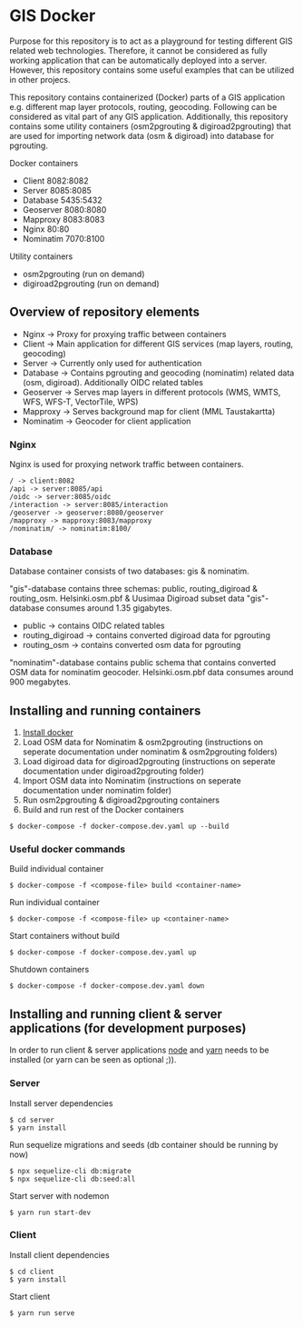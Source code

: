 # GIS Docker

Purpose for this repository is to act as a playground for testing different GIS related web technologies. Therefore, it cannot be considered as fully working application that can be automatically deployed into a server. However, this repository contains some useful examples that can be utilized in other projecs.

This repository contains containerized (Docker) parts of a GIS application e.g. different map layer protocols, routing, geocoding. Following can be considered as vital part of any GIS application. Additionally, this repository contains some utility containers (osm2pgrouting & digiroad2pgrouting) that are used for importing network data (osm & digiroad) into database for pgrouting.

Docker containers

- Client 8082:8082
- Server 8085:8085
- Database 5435:5432
- Geoserver 8080:8080
- Mapproxy 8083:8083
- Nginx 80:80
- Nominatim 7070:8100

Utility containers

- osm2pgrouting (run on demand)
- digiroad2pgrouting (run on demand)

## Overview of repository elements

- Nginx -> Proxy for proxying traffic between containers
- Client -> Main application for different GIS services (map layers, routing, geocoding)
- Server -> Currently only used for authentication
- Database -> Contains pgrouting and geocoding (nominatim) related data (osm, digiroad). Additionally OIDC related tables
- Geoserver -> Serves map layers in different protocols (WMS, WMTS, WFS, WFS-T, VectorTile, WPS)
- Mapproxy -> Serves background map for client (MML Taustakartta)
- Nominatim -> Geocoder for client application

### Nginx

Nginx is used for proxying network traffic between containers.

```
/ -> client:8082
/api -> server:8085/api
/oidc -> server:8085/oidc
/interaction -> server:8085/interaction
/geoserver -> geoserver:8080/geoserver
/mapproxy -> mapproxy:8083/mapproxy
/nominatim/ -> nominatim:8100/
```

### Database

Database container consists of two databases: gis & nominatim.

"gis"-database contains three schemas: public, routing_digiroad & routing_osm. Helsinki.osm.pbf & Uusimaa Digiroad subset data "gis"-database consumes around 1.35 gigabytes.
- public -> contains OIDC related tables
- routing_digiroad -> contains converted digiroad data for pgrouting
- routing_osm -> contains converted osm data for pgrouting

"nominatim"-database contains public schema that contains converted OSM data for nominatim geocoder. Helsinki.osm.pbf data consumes around 900 megabytes.

## Installing and running containers

1. [Install docker](https://docs.docker.com/compose/install/)
2. Load OSM data for Nominatim & osm2pgrouting (instructions on seperate documentation under nominatim & osm2pgrouting folders)
3. Load digiroad data for digiroad2pgrouting (instructions on seperate documentation under digiroad2pgrouting folder)
4. Import OSM data into Nominatim (instructions on seperate documentation under nominatim folder)
5. Run osm2pgrouting & digiroad2pgrouting containers
6. Build and run rest of the Docker containers

```
$ docker-compose -f docker-compose.dev.yaml up --build
```

### Useful docker commands

Build individual container

```
$ docker-compose -f <compose-file> build <container-name>
```

Run individual container

```
$ docker-compose -f <compose-file> up <container-name>
```

Start containers without build

```
$ docker-compose -f docker-compose.dev.yaml up
```

Shutdown containers

```
$ docker-compose -f docker-compose.dev.yaml down
```

## Installing and running client & server applications (for development purposes)

In order to run client & server applications [node](https://nodejs.org/en/) and [yarn](https://classic.yarnpkg.com/en/docs/install/#windows-stable) needs to be installed (or yarn can be seen as optional ;)).

### Server

Install server dependencies

```
$ cd server
$ yarn install
```

Run sequelize migrations and seeds (db container should be running by now)

```
$ npx sequelize-cli db:migrate
$ npx sequelize-cli db:seed:all
```

Start server with nodemon

```
$ yarn run start-dev
```

### Client

Install client dependencies

```
$ cd client
$ yarn install
```

Start client

```
$ yarn run serve
```
